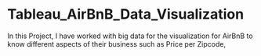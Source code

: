 # Tableau_AirBnB_Data_Visualization
In this Project, I have worked with big data for the visualization for AirBnB to know different aspects of their business such as Price per Zipcode, 
